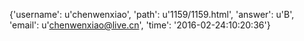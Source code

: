 {'username': u'chenwenxiao', 'path': u'1159/1159.html', 'answer': u'B', 'email': u'chenwenxiao@live.cn', 'time': '2016-02-24:10:20:36'}